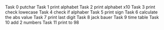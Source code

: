 Task 0 putchar
Task 1 print alphabet
Task 2 print alphabet x10
Task 3 print check lowecase
Task 4 check if alphaber
Task 5 print sign
Task 6 calculate the abs value
Task 7 print last digit
Task 8 jack bauer
Task 9 time table
Task 10 add 2 numbers
Task 11 print to 98
